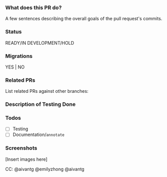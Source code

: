 ### What does this PR do?
A few sentences describing the overall goals of the pull request's commits.

### Status
READY/IN DEVELOPMENT/HOLD

### Migrations
YES | NO

### Related PRs
List related PRs against other branches:

### Description of Testing Done

### Todos
- [ ] Testing
- [ ] Documentation/`annotate`

### Screenshots
[Insert images here]

CC: @aivantg @emilyzhong @aivantg
